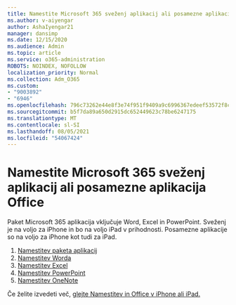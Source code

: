 ```yaml
---
title: Namestite Microsoft 365 sveženj aplikacij ali posamezne aplikacija Office
ms.author: v-aiyengar
author: AshaIyengar21
manager: dansimp
ms.date: 12/15/2020
ms.audience: Admin
ms.topic: article
ms.service: o365-administration
ROBOTS: NOINDEX, NOFOLLOW
localization_priority: Normal
ms.collection: Adm_O365
ms.custom:
- "9003892"
- "6946"
ms.openlocfilehash: 796c73262e44e8f3e74f951f9409a9c6996367edeef53572f8caf6bbb56adf47
ms.sourcegitcommit: b5f7da89a650d2915dc652449623c78be6247175
ms.translationtype: MT
ms.contentlocale: sl-SI
ms.lasthandoff: 08/05/2021
ms.locfileid: "54067424"
---
```

# <a name="install-the-microsoft-365-app-bundle-or-an-individual-office-app"></a>Namestite Microsoft 365 sveženj aplikacij ali posamezne aplikacija Office

Paket Microsoft 365 aplikacija vključuje Word, Excel in PowerPoint. Sveženj je na voljo za iPhone in bo na voljo iPad v prihodnosti. Posamezne aplikacije so na voljo za iPhone kot tudi za iPad.

1. [Namestitev paketa aplikacij](https://go.microsoft.com/fwlink/?linkid=2136762)
1. [Namestitev Worda](https://go.microsoft.com/fwlink/?linkid=2136974)
1. [Namestitev Excel](https://go.microsoft.com/fwlink/?linkid=2136975)
1. [Namestitev PowerPoint](https://go.microsoft.com/fwlink/?linkid=2136882)
1. [Namestitev OneNote](https://go.microsoft.com/fwlink/?linkid=2136883)

Če želite izvedeti več, [glejte Namestitev in Office v iPhone ali iPad.](https://go.microsoft.com/fwlink/?linkid=2135560)
